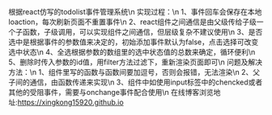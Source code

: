 根据react仿写的todolist事件管理系统\n
实现过程：\n
  1、事件回车会保存在本地loaction，每次刷新页面不重置事件\n
  2、react组件之间通信是由父级传给子级一个子函数，子级调用，可以实现组件之间通信，但层级复杂不建议使用\n
  3、是否选中是根据事件的参数值来决定的，初始添加事件默认为false，点击选择可改变选中状态\n
  4、全选根据参数的数组里的选中状态值的总数来确定，循环便利\n
  5、删除时传入参数的id值，用filter方法过滤下，重新渲染页面即可\n
问题及解决方法：\n
1、组件里写的函数与函数间要加逗号，否则会报错，无法渲染\n
2、父子间的通信，由函数传递来实现\n
3、组件中如使用input标签中的chencked或者其他的受阻事件，需要与onchange事件配合使用\n
在线博客浏览地址:https://xingkong15920.github.io
